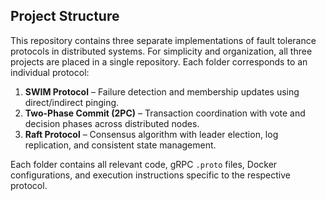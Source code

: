 ## Project Structure

This repository contains three separate implementations of fault tolerance protocols in distributed systems. For simplicity and organization, all three projects are placed in a single repository. Each folder corresponds to an individual protocol:

1. **SWIM Protocol** – Failure detection and membership updates using direct/indirect pinging.
2. **Two-Phase Commit (2PC)** – Transaction coordination with vote and decision phases across distributed nodes.
3. **Raft Protocol** – Consensus algorithm with leader election, log replication, and consistent state management.

Each folder contains all relevant code, gRPC `.proto` files, Docker configurations, and execution instructions specific to the respective protocol.
